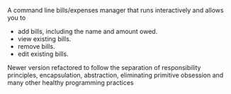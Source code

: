 A command line bills/expenses manager that runs interactively and allows you to

- add bills, including the name and amount owed.
- view existing bills.
- remove bills.
- edit existing bills.

Newer version refactored to follow the separation of responsibility principles, encapsulation, abstraction, eliminating primitive obsession and many other healthy programming practices
